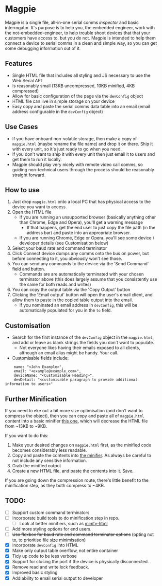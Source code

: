 # Magpie 
Magpie is a single file, all-in-one serial comms *inspector* and basic interrogator.
It's purpose is to help you, the embedded engineer, work with the not-embedded-engineer, to help trouble shoot devices that that your customers have access to, but you do not. Magpie is intended to help them connect a device to serial comms in a clean and simple way, so you can get some debugging information out of it.

## Features
- Single HTML file that includes all styling and JS necessary to use the Web Serial API
- Is reasonably small (13KB uncompressed, 10KB minified, 4KB compressed)
- Allow for basic configuration of the page via the `devConfig` object
- HTML file can live in simple storage on your device
- Easy copy and paste the serial comms data table into an email (email address configurable in the `devConfig` object)

## Use Cases
- If you have onboard non-volatile storage, then make a copy of `mapgie.html` (maybe rename the file name) and drop it on there. Ship it with every unit, so it's just ready to go when you need.
- If you don't want to ship it with every unit then just email it to users and get them to run it locally.
- Magpie should play very nicely with remote video call comms, so guiding non-technical users through the process should be reasonably straight forward.

## How to use
1. Just drop `mapgie.html` onto a local PC that has physical access to the device you want to access.
2. Open the HTML file
    - If you are running an unsupported browser (basically anything other than Chrome, Edge and Opera), you'll get a warning message
      - If that happens, get the end user to just copy the file path (in the address bar) and paste into an appropriate browser.
    - If you are running Chrome, Edge or Opera, you'll see some device / developer details (see Customisation below)
3. Select your baud rate and command terminator
4. Click Connect
   device dumps any comms onto the bus on power, but before connecting to it, you obviously won't see those.  
5. You can send any commands to the device via the 'Send Command' field and button. 
    - Commands are are automatically terminated with your chosen terminator above (this does largely assume that you consistently use the same for both reads and writes)
6. You can copy the output table via the 'Copy Output' button
7. Clicking the 'Email output' button will open the user's email client, and allow them to paste in the copied table output into the email.
    - If you nominated an email address in `devConfig`, this will be automatically populated for you in the `to` field.


## Customisation
- Search for the first instance of the `devConfig` object in the `magpie.html`, and add or leave as blank strings the fields you don't want to populate.
  - Not everyone likes having their emails exposed to all clients, although an email alias might be handy. Your call.
- Customisable fields include:

```
    name: "<John Example>",
    email: "<example@example.com>",
    deviceName: "<Customisable Heading>",
    devDetail: "<customisable paragraph to provide additional information to users>"
```


## Further Minification
If you need to eke out a bit more size optimisation (and don't want to compress the object), then you can copy and paste all of `magpie.html` content into a basic minifier [this one](https://www.minifier.org/), which will decrease the HTML file from ~13KB to ~9KB.

If you want to do this:
1. Make your desired changes on `magpie.html` first, as the minified code becomes considerably less readable.
2. Copy and paste the contents into [the minifier](https://www.minifier.org/). As always be careful to not include any sensitive information.
3. Grab the minified output
4. Create a new HTML file, and paste the contents into it. Save.

If you are going down the compression route, there's little benefit to the minification step, as they both compress to ~4KB. 

## TODO:
- [ ] Support custom command terminators
- [ ] Incorporate build tools to do minification step in repo.
  - [ ] Look at better minifiers, such as [minify-html](https://github.com/wilsonzlin/minify-html)
- [ ] Add more styling options for end users. 
- [ ] ~~Use flexbox for baud rate and command terminator options~~ (opting not to, to prioritise file size minimisation)
- [x] Incorporate `devConfig` into HTML
- [x] Make only output table overflow, not entire container
- [x] Tidy up code to be less verbose
- [x] Support for closing the port if the device is physically disconnected.
- [x] Remove read and write lock feedback.
- [x] Improved basic styling
- [x] Add ability to email serial output to developer
